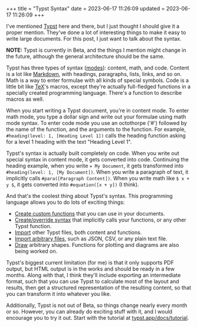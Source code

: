 +++
title = "Typst Syntax"
date = 2023-06-17 11:26:09
updated = 2023-06-17 11:26:09
+++

I've mentioned [Typst](typst.app) here and there,
but I just thought I should give it a proper mention.
They've done a lot of interesting things
to make it easy to write large documents.
For this post, I just want to talk about the syntax.

**NOTE:** Typst is currently in Beta,
and the things I mention might change in the future,
although the general architecture should be the same.

Typst has three types of syntax ([modes](https://typst.app/docs/reference/syntax/)):
content, math, and code.
Content is a lot like [Markdown](https://www.markdownguide.org/getting-started/),
with headings, paragraphs, lists, links, and so on.
Math is a way to enter formulae with all kinds of special symbols.
Code is a little bit like [TeX](https://en.wikipedia.org/wiki/TeX)'s macros,
except they're actually full-fledged functions
in a specially created programming language.
There's a function to describe macros as well.

When you start writing a Typst document,
you're in content mode.
To enter math mode, you type a dollar sign
and write out your formulae using math mode syntax.
To enter code mode you use an octothorpe ('#')
followed by the name of the function,
and the arguments to the function.
For example, `#heading(level: 1, [Heading Level 1])`
calls the heading function asking for
a level 1 heading with the text "Heading Level 1".

Typst's syntax is actually built completely on code.
When you write out special syntax in content mode,
it gets converted into code.
Continuing the heading example,
when you write `= My Document`,
it gets transformed into `#heading(level: 1, [My Document])`.
When you write a paragraph of text,
it implicitly calls `#para([Paragraph Content])`.
When you write math like `$ x + y $`,
it gets converted into `#equation([x + y])` (I think).

And that's the coolest thing about Typst's syntax.
This programming language allows you to do lots of exciting things:

- [Create custom functions](https://typst.app/docs/reference/types/function/#definitions)
  that you can use in your documents.
- [Create/override syntax](https://typst.app/docs/reference/styling/#show-rules)
  that implicitly calls your functions, or any other Typst function.
- [Import](https://typst.app/docs/reference/scripting/#modules)
  other Typst files, both content and functions.
- [Import arbitrary files](https://typst.app/docs/reference/data-loading/),
  such as JSON, CSV, or any plain text file.
- [Draw](https://typst.app/docs/reference/visualize/) arbitrary shapes.
  Functions for plotting and diagrams are also being worked on.

Typst's biggest current limitation (for me)
is that it only supports PDF output,
but HTML output is in the works and should be ready in a few months.
Along with that, I think they'll include exporting an intermediate format,
such that you can use Typst to calculate most of the layout and results,
then get a structured representation of the resulting content,
so that you can transform it into whatever you like.

Additionally, Typst is not out of Beta,
so things change nearly every month or so.
However, you can already do exciting stuff with it,
and I would encourage you to try it out.
Start with the tutorial at [typst.app/docs/tutorial](https://typst.app/docs/tutorial).
